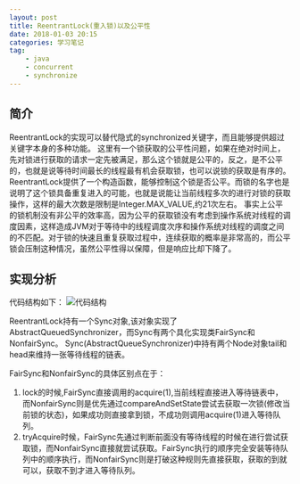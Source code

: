 ```yaml
---
layout: post
title: ReentrantLock(重入锁)以及公平性
date: 2018-01-03 20:15
categories: 学习笔记
tag:
    - java
	- concurrent
	- synchronize
---
```


## 简介
ReentrantLock的实现可以替代隐式的synchronized关键字，而且能够提供超过关键字本身的多种功能。
这里有一个锁获取的公平性问题，如果在绝对时间上，先对锁进行获取的请求一定先被满足，那么这个锁就是公平的，反之，是不公平的，也就是说等待时间最长的线程最有机会获取锁，也可以说锁的获取是有序的。ReentrantLock提供了一个构造函数，能够控制这个锁是否公平。而锁的名字也是说明了这个锁具备重复进入的可能，也就是说能让当前线程多次的进行对锁的获取操作，这样的最大次数是限制是Integer.MAX_VALUE,约21次左右。
事实上公平的锁机制没有非公平的效率高，因为公平的获取锁没有考虑到操作系统对线程的调度因素，这样造成JVM对于等待中的线程调度次序和操作系统对线程的调度之间的不匹配。对于锁的快速且重复获取过程中，连续获取的概率是非常高的，而公平锁会压制这种情况，虽然公平性得以保障，但是响应比却下降了。



<!-- more -->



## 实现分析
代码结构如下：
![代码结构](/assets/blogImg/reentranlock-img01.png)

ReentrantLock持有一个Sync对象,该对象实现了AbstractQueuedSynchronizer，而Sync有两个具化实现类FairSync和NonfairSync。
Sync(AbstractQueueSynchronizer)中持有两个Node对象tail和head来维持一张等待线程的链表。

FairSync和NonfairSync的具体区别点在于：
1. lock的时候,FairSync直接调用的acquire(1),当前线程直接进入等待链表中，而NonfairSync则是优先通过compareAndSetState尝试去获取一次锁(修改当前锁的状态)，如果成功则直接拿到锁，不成功则调用acquire(1)进入等待队列。
2. tryAcquire时候，FairSync先通过判断前面没有等待线程的时候在进行尝试获取锁，而NonfairSync直接就尝试获取。FairSync执行的顺序完全安装等待队列中的顺序执行，而NonfairSync则是打破这种规则先直接获取，获取的到就可以，获取不到才进入等待队列。

